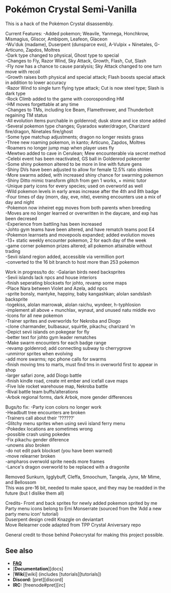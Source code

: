 # Pokémon Crystal Semi-Vanilla

This is a hack of the Pokémon Crystal disassembly.

Current Features:
-Added pokemon; Weavile, Yanmega, Honchkrow, Mismagius, Gliscor, Ambipom, Leafeon, Glaceon<br/>
-Wu'duk (madame), Duserpent (dunsparce evo), A-Vulpix + Ninetales, G-Articuno, Zapdos, Moltres<br/>
-Dark type changed to physical, Ghost type to special<br/>
-Changes to Fly, Razor Wind, Sky Attack, Growth, Flash, Cut, Slash<br/>
-Fly now has a chance to cause paralysis; Sky Attack changed to one turn move with recoil<br/>
-Growth raises both physical and special attack; Flash boosts special attack in addition to lower accuracy<br/>
-Razor Wind to single turn flying type attack; Cut is now steel type; Slash is dark type<br/>
-Rock Climb added to the game with coorosponding HM<br/>
-HM moves forgettable at any time<br/>
-Changes to TMs, including Ice Beam, Flamethrower, and Thunderbolt regaining TM status<br/>
-All evolution items purchable in goldenrod; dusk stone and ice stone added<br/>
-Several pokemon type changes; Gyarados water/dragon, Charizard fire/dragon, Ninetales fire/ghost<br/>
-Some type matchup adjustments; dragon no longer resists grass<br/>
-Three new roaming pokemon, in kanto; Articuno, Zapdos, Moltres<br/>
-Roamers no longer jump map when player uses fly<br/>
-Mewtwo added to cave in Cerulean; Mew encounterable via secret method<br/>
-Celebi event has been reactivated, GS ball in Goldenrod pokecenter<br/>
-Some shiny pokemon altered to be more in line with future gens<br/>
-Shiny DVs have been adjusted to allow for female 12.5% ratio shinies<br/>
-More swarms added, with increased shiny chance for swarming pokemon<br/>
-Shiny Ditto mimic transform glitch from gen 1 works, + mimic tutor<br/>
-Unique party icons for every species; used on overworld as well<br/>
-Wild pokemon levels in early areas increase after the 4th and 8th badge<br/>
-Four times of day (morn, day, eve, nite), evening encounters use a mix of day and night<br/>
-Pokemon now inheiret egg moves from both parents when breeding<br/>
-Moves are no longer learned or overwritten in the daycare, and exp has been decresed<br/>
-Experience from battling has been increased<br/>
-Johto gym teams have been altered, and have rematch teams post E4<br/>
-Pokemon learnsets and movepools expanded; added evolution moves<br/>
-13+ static weekly encounter pokemon, 2 for each day of the week<br/>
-game corner pokemon prizes altered; all pokemon attainable without trading<br/>
-Sevii island region added, accessible via vermillion port<br/>
-converted to the 16 bit branch to host more than 253 pokemon<br/>


Work in progress/to do:
-Galarian birds need backsprites<br/>
-Sevii islands lack npcs and house interiors<br/>
-finish seperating blocksets for johto, revamp some maps<br/>
-Place Nara between Violet and Azela, add npcs<br/>
-sprite bonsly, mantyke, happiny, baby kangashkan; alolan sandslash backsprite<br/>
-togekiss, alolan marrowak, alolan raichu, wyrdeer, h-typhlosion<br/>
-implement all above + munchlax, wynaut, and unused natu middle evo<br/>
-Icons for all new pokemon<br/>
-Trainer sprites and overworlds for Nekroba and Diogo<br/>
-clone charmander, bulbasaur, squirtle, pikachu; charizard 'm<br/>
-Depict sevii islands on pokegear for fly<br/>
-better text for johto gym leader rematches<br/>
-Make swarm encounters for each badge range<br/>
-revamp goldenrod; add connecting subway to cherrygrove<br/>
-unmirror sprites when evolving<br/>
-add more swarms; npc phone calls for swarms<br/>
-finish moving tms to marts, must find tms in overworld first to appear in shop<br/>
-larger safari zone, add Diogo battle<br/>
-finish kindle road, create mt ember and icefall cave maps<br/>
-Five Isle rocket warehouse map, Nekroba battle<br/>
-Rival battle team buffs/alterations<br/>
-Arbok regional forms, dark Arbok, more gender differences<br/>


Bugs/to fix:
-Party icon colors no longer work<br/>
-Headbutt tree encounters are broken<br/>
-Trainers call about their '??????'<br/>
-Glitchy menu sprites when using sevii island ferry menu<br/>
-Pokedex locations are sometimes wrong<br/>
-possible crash using pokedex<br/>
-Fix pikachu gender diference<br/>
-unowns also broken<br/>
-do not edit park blockset (you have been warned)<br/>
-move relearner broken<br/>
-ampharos overwold sprite needs more frames<br/>
-Lance's dragon overworld to be replaced with a dragonite<br/>

Removed Sunkurn, Igglybuff, Cleffa, Smoochum, Tangela, Jynx, Mr Mime, and Bellossom<br/>
This was pre-16 bit, needed to make space, and they may be readded in the future (but I dislike them all)


Credits-
Front and back sprites for newly added pokemon sprited by me<br/>
Party menu icons belong to Emi Monserrate (sourced from the 'Add a new party menu icon' tutorial)<br/>
Duserpent design credit Knazgle on deviantart<br/>
Move Relearner code adapted from TPP Crystal Aniversary repo

General credit to those behind Pokecrystal for making this project possible.

## See also

- [**FAQ**](FAQ.md)
- [**Documentation**][docs]
- [**Wiki**][wiki] (includes [tutorials][tutorials])
- **Discord:** [pret][discord]
- **IRC:** [freenode#pret][irc]
